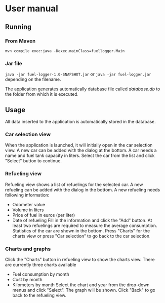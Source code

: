 # User manual
## Running
### From Maven
```mvn compile exec:java -Dexec.mainClass=fuellogger.Main```
### Jar file
```java -jar fuel-logger-1.0-SNAPSHOT.jar```
or ```java -jar fuel-logger.jar``` depending on the filename. 

The application generates automatically database file called
_database.db_ to the folder from which it is executed.

## Usage
All data inserted to the application is automatically stored in the
database.
### Car selection view
When the application is launched, it will initially open in the car
selection view. A new car can be added with the dialog at the bottom.
A car needs a name and fuel tank capacity in liters. Select the car from
the list and click "Select" button to continue. 

### Refueling view
Refueling view shows a list of refuelings for the selected car. A new
refueling can be added with the dialog in the bottom. A new refueling
needs following information:
* Odometer value
* Volume in liters
* Price of fuel in euros (per liter)
* Date of refueling
Fill in the information and click the "Add" button. At least two
refuelings are required to measure the average consumption. Statistics
of the car are shown in the bottom. Press "Charts" for the charts view
or press "Car selection" to go back to the car selection. 

### Charts and graphs
Click the "Charts" button in refueling view to show the charts view. 
There are currently three charts available
* Fuel consumption by month
* Cost by month
* Kilometers by month
Select the chart and year from the drop-down menus and click "Select".
The graph will be shown. Click "Back" to go back to the refueling view. 

